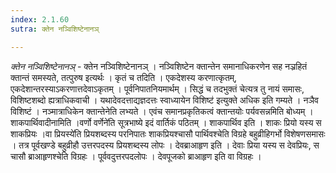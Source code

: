 ```yaml
---
index: 2.1.60
sutra: क्तेन नञ्विशिष्टेनानञ्

---
```

_क्तेन नञ्विशिष्टेनानञ्_ - क्तेन नञ्विशिष्टेनानञ् । नञ्विशिष्टेन क्तान्तेन समानाधिकरणेन सह नञ्रहितं क्तान्तं समस्यते, तत्पुरुष इत्यर्थः । कृतं च तदिति । एकदेशस्य करणात्कृतम्, एकदेशान्तरस्याऽकरणात्तदेवाऽकृतम् । पूर्वनिपातनियमार्थम् । सिद्धं च तदभुक्तं चेत्यत्र तु नायं समासः, विशिष्टशब्दो ह्यत्राधिकवाची । यथादेवदत्ताद्यज्ञदत्तः स्वाध्यायेन विशिष्ट॑ इत्युक्ते अधिक इति गम्यते । नञैव विशिष्टं । नञ्मात्राधिकेन क्तान्तेनेति लभ्यते । एवंच समानप्रकृतिकत्वं क्तान्तयोः पर्यवसन्नमिति बोध्यम् । शाकपार्थिवादीनामिति ।वर्णो वर्णेने॑ति सूत्रभाष्ये इदं वार्तिकं पठितम् । शाकपार्थिव इति । शाकः प्रियो यस्य स शाकप्रियः ।वा प्रियस्ये॑ति प्रियशब्दस्य परनिपातः शाकप्रियश्चासौ पार्थिवश्चेति विग्रहे बहुव्रीहिगर्भो विशेषणसमासः । तत्र पूर्वखण्डे बहुव्रीहौ उत्तरपदस्य प्रियशब्दस्य लोपः । देवब्राआहृण इति । देवाः प्रिया यस्य स देवप्रियः, स चासौ ब्राआहृणश्चेति विग्रहः । पूर्ववदुत्तरपदलोपः । देवपूजको ब्राआहृण इति वा विग्रहः । 